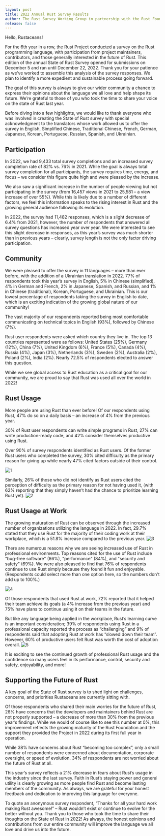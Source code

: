 ```yaml
---
layout: post
title: 2022 Annual Rust Survey Results
author: The Rust Survey Working Group in partnership with the Rust Foundation
release: false
---
```


Hello, Rustaceans!

For the 6th year in a row, the Rust Project conducted a survey on the Rust programming language, with participation from project maintainers, contributors, and those generally interested in the future of Rust. This edition of the annual State of Rust Survey opened for submissions on December 5 and ran until December 22, 2022. Thank you for your patience as we’ve worked to assemble this analysis of the survey responses. We plan to identify a more expedient and sustainable process going forward. 

The goal of this survey is always to give our wider community a chance to express their opinions about the language we all love and help shape its future. We’re grateful to those of you who took the time to share your voice on the state of Rust last year. 

Before diving into a few highlights, we would like to thank everyone who was involved in creating the State of Rust survey with special acknowledgment to the translators whose work allowed us to offer the survey in English, Simplified Chinese, Traditional Chinese, French, German, Japanese, Korean, Portuguese, Russian, Spanish, and Ukrainian. 

## Participation
In 2022, we had 9,433 total survey completions and an increased survey completion rate of 82% vs. 76% in 2021. While the goal is always total survey completion for all participants, the survey requires time, energy, and focus – we consider this figure quite high and were pleased by the increase. 

We also saw a significant increase in the number of people viewing but not participating in the survey (from 16,457 views in 2021 to 25,581 – a view increase of over 55%). While this is likely due to a number of different factors, we feel this information speaks to the rising interest in Rust and the growing general audience following its evolution. 

In 2022, the survey had 11,482 responses, which is a slight decrease of 6.4% from 2021, however, the number of respondents that answered all survey questions has increased year over year. We were interested to see this slight decrease in responses, as this year’s survey was much shorter than in previous years – clearly, survey length is not the only factor driving participation.

## Community
We were pleased to offer the survey in 11 languages – more than ever before, with the addition of a Ukrainian translation in 2022. 77% of respondents took this year’s survey in English, 5% in Chinese (simplified), 4% in German and French, 2% in Japanese, Spanish, and Russian, and 1% in Chinese (traditional), Korean, Portuguese, and Ukrainian. This is our lowest percentage of respondents taking the survey in English to date, which is an exciting indication of the growing global nature of our community!

The vast majority of our respondents reported being most comfortable communicating on technical topics in English (93%), followed by Chinese (7%). 

Rust user respondents were asked which country they live in. The top 13 countries represented were as follows: United States (25%), Germany (12%), China (7%), United Kingdom (6%), France (5%), Canada (4%), Russia (4%), Japan (3%), Netherlands (3%), Sweden (2%), Australia (2%), Poland (2%), India (2%). Nearly 72.5% of respondents elected to answer this question. 

While we see global access to Rust education as a critical goal for our community, we are proud to say that Rust was used all over the world in 2022!


## Rust Usage
More people are using Rust than ever before! Of our respondents using Rust, 47% do so on a daily basis – an increase of 4% from the previous year. 

30% of Rust user respondents can write simple programs in Rust, 27% can write production-ready code, and 42% consider themselves productive using Rust. 

Over 90% of survey respondents identified as Rust users. Of the former Rust users who completed the survey, 30% cited difficulty as the primary reason for giving up while nearly 47% cited factors outside of their control. 

![1](https://github.com/rust-lang/blog.rust-lang.org/assets/45044840/54c56ffc-2a76-4144-9800-94f5e7da0180)

Similarly, 26% of those who did not identify as Rust users cited the perception of difficulty as the primary reason for not having used it, (with 62% reporting that they simply haven’t had the chance to prioritize learning Rust yet). 
![2](https://github.com/rust-lang/blog.rust-lang.org/assets/45044840/dd27ddff-fd85-43ac-81ef-09a4e65d30ae)

## Rust Usage at Work
The growing maturation of Rust can be observed through the increased number of organizations utilizing the language in 2022. In fact, 29.7% stated that they use Rust for the majority of their coding work at their workplace, which is a 51.8% increase compared to the previous year.
![3](https://github.com/rust-lang/blog.rust-lang.org/assets/45044840/bae6d0ea-1bc2-4edc-a119-c665ce9abc5e)

There are numerous reasons why we are seeing increased use of Rust in professional environments. Top reasons cited for the use of Rust include "bug-free software" (86%), "performance" (84%), and "security and safety" (69%). We were also pleased to find that 76% of respondents continue to use Rust simply because they found it fun and enjoyable. (Respondents could select more than one option here, so the numbers don't add up to 100%.)

![4](https://github.com/rust-lang/blog.rust-lang.org/assets/45044840/cb17b676-5904-4dbd-8cc9-31ee7aa94c7f)

Of those respondents that used Rust at work, 72% reported that it helped their team achieve its goals (a 4% increase from the previous year) and 75% have plans to continue using it on their teams in the future. 

But like any language being applied in the workplace, Rust’s learning curve is an important consideration; 39% of respondents using Rust in a professional capacity reported the process as “challenging” and 9% of respondents said that adopting Rust at work has “slowed down their team”. However, 60% of productive users felt Rust was worth the cost of adoption overall. 
![5](https://github.com/rust-lang/blog.rust-lang.org/assets/45044840/c533954b-eadc-41c0-ac9e-717d7ebc6e22)

It is exciting to see the continued growth of professional Rust usage and the confidence so many users feel in its performance, control, security and safety, enjoyability, and more!

## Supporting the Future of Rust

A key goal of the State of Rust survey is to shed light on challenges, concerns, and priorities Rustaceans are currently sitting with. 

Of those respondents who shared their main worries for the future of Rust, 26% have concerns that the developers and maintainers behind Rust are not properly supported – a decrease of more than 30% from the previous year’s findings. While we would of course like to see this number at 0%, this improvement reflects the growing maturity of the Rust Foundation and the support they provided the Project in 2022 during its first full year in operation.

While 38% have concerns about Rust “becoming too complex”, only a small number of respondents were concerned about documentation, corporate oversight, or speed of evolution. 34% of respondents are not worried about the future of Rust at all.



This year’s survey reflects a 21% decrease in fears about Rust’s usage in the industry since the last survey. Faith in Rust’s staying power and general utility is clearly growing as more people find Rust and become lasting members of the community. As always, we are grateful for your honest feedback and dedication to improving this language for everyone. 


To quote an anonymous survey respondent, “Thanks for all your hard work making Rust awesome!” – Rust wouldn’t exist or continue to evolve for the better without you. Thank you to those who took the time to share their thoughts on the State of Rust in 2022! As always, the honest opinions and contributions from our entire community will improve the language we all love and drive us into the future.
